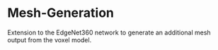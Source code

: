 # Mesh-Generation
Extension to the EdgeNet360 network to generate an additional mesh output from the voxel model.
